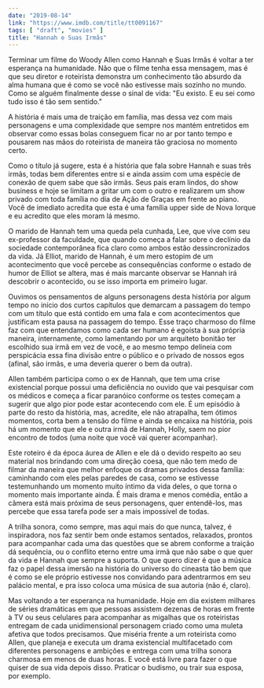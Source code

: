 ```yaml
---
date: "2019-08-14"
link: "https://www.imdb.com/title/tt0091167"
tags: [ "draft", "movies" ]
title: "Hannah e Suas Irmãs"
---
```

Terminar um filme do Woody Allen como Hannah e Suas Irmãs é voltar a ter esperança na humanidade. Não que o filme tenha essa mensagem, mas é que seu diretor e roteirista demonstra um conhecimento tão absurdo da alma humana que é como se você não estivesse mais sozinho no mundo. Como se alguém finalmente desse o sinal de vida: "Eu existo. E eu sei como tudo isso é tão sem sentido."

A história é mais uma de traição em família, mas dessa vez com mais personagens e uma complexidade que sempre nos mantém entretidos em observar como essas bolas conseguem ficar no ar por tanto tempo e pousarem nas mãos do roteirista de maneira tão graciosa no momento certo.

Como o título já sugere, esta é a história que fala sobre Hannah e suas três irmãs, todas bem diferentes entre si e ainda assim com uma espécie de conexão de quem sabe que são irmãs. Seus pais eram lindos, do show business e hoje se limitam a gritar um com o outro e realizarem um show privado com toda família no dia de Ação de Graças em frente ao piano. Você de imediato acredita que esta é uma família upper side de Nova Iorque e eu acredito que eles moram lá mesmo.

O marido de Hannah tem uma queda pela cunhada, Lee, que vive com seu ex-professor da faculdade, que quando começa a falar sobre o declínio da sociedade contemporânea fica claro como ambos estão dessincronizados da vida. Já Elliot, marido de Hannah, é um mero estopim de um acontecimento que você percebe as consequências conforme o estado de humor de Elliot se altera, mas é mais marcante observar se Hannah irá descobrir o acontecido, ou se isso importa em primeiro lugar.

Ouvimos os pensamentos de alguns personagens desta história por algum tempo no início dos curtos capítulos que demarcam a passagem do tempo com um título que está contido em uma fala e com acontecimentos que justificam esta pausa na passagem do tempo. Esse traço charmoso do filme faz com que entendamos como cada ser humano é egoísta à sua própria maneira, internamente, como lamentando por um arquiteto bonitão ter escolhido sua irmã em vez de você, e ao mesmo tempo delineia com perspicácia essa fina divisão entre o público e o privado de nossos egos (afinal, são irmãs, e uma deveria querer o bem da outra).

Allen também participa como o ex de Hannah, que tem uma crise existencial porque possui uma deficiência no ouvido que vai pesquisar com os médicos e começa a ficar paranóico conforme os testes começam a sugerir que algo pior pode estar acontecendo com ele. É um episódio à parte do resto da história, mas, acredite, ele não atrapalha, tem ótimos momentos, corta bem a tensão do filme e ainda se encaixa na história, pois há um momento que ele e outra irmã de Hannah, Holly, saem no pior encontro de todos (uma noite que você vai querer acompanhar).

Este roteiro é da época áurea de Allen e ele dá o devido respeito ao seu material nos brindando com uma direção coesa, que não tem medo de filmar da maneira que melhor enfoque os dramas privados dessa família: caminhando com eles pelas paredes de casa, como se estivesse testemunhando um momento muito íntimo da vida deles, o que torna o momento mais importante ainda. É mais drama e menos comédia, então a câmera está mais próxima de seus personagens, quer entendê-los, mas percebe que essa tarefa pode ser a mais impossível de todas.

A trilha sonora, como sempre, mas aqui mais do que nunca, talvez, é inspiradora, nos faz sentir bem onde estamos sentados, relaxados, prontos para acompanhar cada uma das questões que se abrem conforme a traição dá sequência, ou o conflito eterno entre uma irmã que não sabe o que quer da vida e Hannah que sempre a suporta. O que quero dizer é que a música faz o papel dessa imersão na história do universo do cineasta tão bem que é como se ele próprio estivesse nos convidando para adentrarmos em seu palácio mental, e pra isso coloca uma música de sua autoria (não é, claro).

Mas voltando a ter esperança na humanidade. Hoje em dia existem milhares de séries dramáticas em que pessoas assistem dezenas de horas em frente à TV ou seus celulares para acompanhar as migalhas que os roteiristas entregam de cada unidimensional personagem criado como uma muleta afetiva que todos precisamos. Que miséria frente a um roteirista como Allen, que planeja e executa um drama existencial multifacetado com diferentes personagens e ambições e entrega com uma trilha sonora charmosa em menos de duas horas. E você está livre para fazer o que quiser de sua vida depois disso. Praticar o budismo, ou trair sua esposa, por exemplo.
